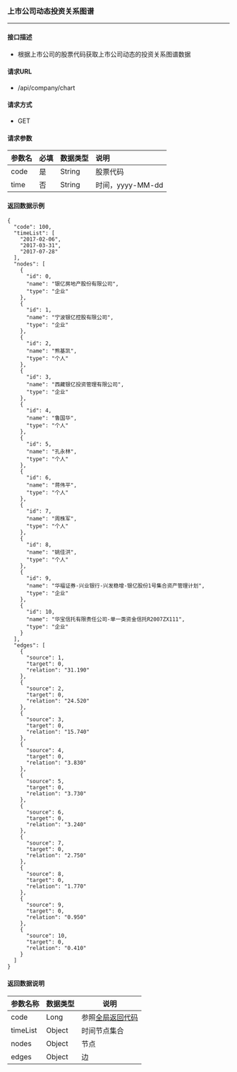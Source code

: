 ### 上市公司动态投资关系图谱

---

#### 接口描述

* 根据上市公司的股票代码获取上市公司动态的投资关系图谱数据

#### 请求URL

* /api/company/chart

#### 请求方式

* GET

#### 请求参数

| 参数名 | 必填 | 数据类型 | 说明 |
| :--- | :--- | :--- | :--- |
| code | 是 | String | 股票代码 |
| time | 否 | String | 时间，yyyy-MM-dd |

#### 返回数据示例

```
{
  "code": 100,
  "timeList": [
    "2017-02-06",
    "2017-03-31",
    "2017-07-28"
  ],
  "nodes": [
    {
      "id": 0,
      "name": "银亿房地产股份有限公司",
      "type": "企业"
    },
    {
      "id": 1,
      "name": "宁波银亿控股有限公司",
      "type": "企业"
    },
    {
      "id": 2,
      "name": "熊基凯",
      "type": "个人"
    },
    {
      "id": 3,
      "name": "西藏银亿投资管理有限公司",
      "type": "企业"
    },
    {
      "id": 4,
      "name": "鲁国华",
      "type": "个人"
    },
    {
      "id": 5,
      "name": "孔永林",
      "type": "个人"
    },
    {
      "id": 6,
      "name": "蒋伟平",
      "type": "个人"
    },
    {
      "id": 7,
      "name": "周株军",
      "type": "个人"
    },
    {
      "id": 8,
      "name": "姚佳洪",
      "type": "个人"
    },
    {
      "id": 9,
      "name": "华福证券-兴业银行-兴发稳增-银亿股份1号集合资产管理计划",
      "type": "企业"
    },
    {
      "id": 10,
      "name": "华宝信托有限责任公司-单一类资金信托R2007ZX111",
      "type": "企业"
    }
  ],
  "edges": [
    {
      "source": 1,
      "target": 0,
      "relation": "31.190"
    },
    {
      "source": 2,
      "target": 0,
      "relation": "24.520"
    },
    {
      "source": 3,
      "target": 0,
      "relation": "15.740"
    },
    {
      "source": 4,
      "target": 0,
      "relation": "3.830"
    },
    {
      "source": 5,
      "target": 0,
      "relation": "3.730"
    },
    {
      "source": 6,
      "target": 0,
      "relation": "3.240"
    },
    {
      "source": 7,
      "target": 0,
      "relation": "2.750"
    },
    {
      "source": 8,
      "target": 0,
      "relation": "1.770"
    },
    {
      "source": 9,
      "target": 0,
      "relation": "0.950"
    },
    {
      "source": 10,
      "target": 0,
      "relation": "0.410"
    }
  ]
}
```

#### 返回数据说明

| 参数名称 | 数据类型 | 说明 |
| --- | --- | --- |
| code | Long | 参照[全局返回代码](/数据词典.md) |
| timeList | Object | 时间节点集合 |
| nodes | Object | 节点 |
| edges | Object | 边 |



